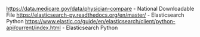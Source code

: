 https://data.medicare.gov/data/physician-compare - National Downloadable File
https://elasticsearch-py.readthedocs.org/en/master/ - Elasticsearch Python
https://www.elastic.co/guide/en/elasticsearch/client/python-api/current/index.html - Elasticsearch Python
